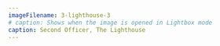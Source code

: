 ```yaml
---
imageFilename: 3-lighthouse-3
# caption: Shows when the image is opened in Lightbox mode
caption: Second Officer, The Lighthouse
---
```

